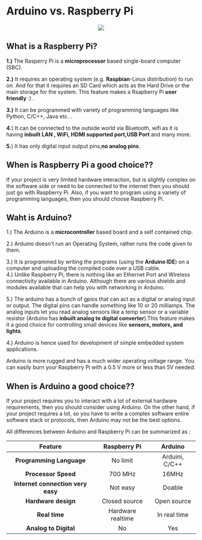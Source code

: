 # Arduino vs. Raspberry Pi

<p align="center"> 
<img src="https://user-images.githubusercontent.com/35935951/36996808-b942568e-20dd-11e8-96ad-61d7ee64a5fa.jpg">
</p>



## What is a Raspberry Pi?

**1.)** The Rasperry Pi is a **microprocessor** based single-board computer (SBC).  

**2.)** It requires an operating system (e.g. **Raspbian**-Linux distribution) to run on. And for that it requires an SD Card which acts as the Hard Drive or the main storage for the system. This feature makes a Rsapberry Pi **user friendly** :) .  

**3.)** It can be programmed with variety of programming languages like Python, C/C++, Java etc. .  

**4.**) It can be connected to the outside world via Bluetooth, wifi as it is having **inbuilt LAN , WiFi, HDMI supported port,USB Port** and many more.  

**5.**) It has only digital input output pins,**no analog pins**.  

## When is Raspberry Pi a good choice??

If your project is very limited hardware interaction, but is slightly complex on the software side or need to be connected to the internet then you should just go with Raspberry Pi. Also, if you want to program using a variety of programming languages, then you should choose Raspberry Pi.

## Waht is Arduino?

1.) The Arduino is a **microcontroller** based board and a self contained chip.  

2.) Arduino doesn't run an Operating System, rather runs the code given to them.  

3.) It is programmed by writing the programs (using the **Arduino IDE**) on a computer and uploading the compiled code over a USB cable.  
4.) Unlike Raspberry Pi, there is nothing like an Ethernet Port and Wireless connectivity available in Arduino. Although there are various shields and modules available that can help you with networking in Arduino.  

5.) The arduino has a bunch of gpios that can act as a digital or analog input or output. The digital pins can handle something like 10 or 20 milliamps. The analog inputs let you read analog sensors like a temp sensor or a variable resistor (Arduino has **inbuilt analog to digital converter**).This feature makes it a good choice for controlling small devices like **sensors, motors, and lights**.  

4.) Arduino is hence used for development of simple embedded system applications.

Arduino is more rugged and has a much wider operating voltage range. You can easily burn your Raspberry Pi with a 0.5 V more or less than 5V needed.
## When is Arduino a good choice??

If your project requires you to interact with a lot of external hardware requirements, then you should consider using Arduino.
On the other hand, if your project requires a lot, so you have to write a complex software entire software stack or protocols, then Arduino may not be the best options.
 
All differences between Arduino and Raspberry Pi can be summarized as :  

|**Feature**|**Raspberry Pi**|**Arduino**|
|:-----------:|:----------------:|:----------:|
|**Programming Language**|	No limit	|Arduini, C/C++|
|**Processor Speed**|	700 MHz|	16MHz|
|**Internet connection very easy**|	Not easy|	Doable|
|**Hardware design**|	Closed source|	Open source|
|**Real time**|	Hardware realtime|	In real time|
|**Analog to Digital**|	No	|Yes|
